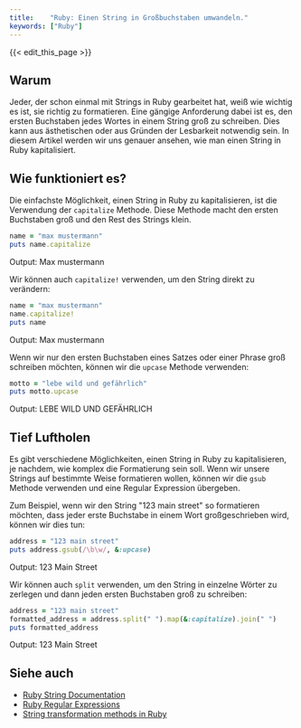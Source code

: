 ```yaml
---
title:    "Ruby: Einen String in Großbuchstaben umwandeln."
keywords: ["Ruby"]
---
```


{{< edit_this_page >}}

## Warum

Jeder, der schon einmal mit Strings in Ruby gearbeitet hat, weiß wie wichtig es ist, sie richtig zu formatieren. Eine gängige Anforderung dabei ist es, den ersten Buchstaben jedes Wortes in einem String groß zu schreiben. Dies kann aus ästhetischen oder aus Gründen der Lesbarkeit notwendig sein. In diesem Artikel werden wir uns genauer ansehen, wie man einen String in Ruby kapitalisiert.

## Wie funktioniert es?

Die einfachste Möglichkeit, einen String in Ruby zu kapitalisieren, ist die Verwendung der `capitalize` Methode. Diese Methode macht den ersten Buchstaben groß und den Rest des Strings klein.

```Ruby
name = "max mustermann"
puts name.capitalize
```
Output: Max mustermann

Wir können auch `capitalize!` verwenden, um den String direkt zu verändern:

```Ruby
name = "max mustermann"
name.capitalize!
puts name
```
Output: Max mustermann

Wenn wir nur den ersten Buchstaben eines Satzes oder einer Phrase groß schreiben möchten, können wir die `upcase` Methode verwenden:

```Ruby
motto = "lebe wild und gefährlich"
puts motto.upcase
```
Output: LEBE WILD UND GEFÄHRLICH

## Tief Luftholen

Es gibt verschiedene Möglichkeiten, einen String in Ruby zu kapitalisieren, je nachdem, wie komplex die Formatierung sein soll. Wenn wir unsere Strings auf bestimmte Weise formatieren wollen, können wir die `gsub` Methode verwenden und eine Regular Expression übergeben.

Zum Beispiel, wenn wir den String "123 main street" so formatieren möchten, dass jeder erste Buchstabe in einem Wort großgeschrieben wird, können wir dies tun:

```Ruby
address = "123 main street"
puts address.gsub(/\b\w/, &:upcase)
```
Output: 123 Main Street

Wir können auch `split` verwenden, um den String in einzelne Wörter zu zerlegen und dann jeden ersten Buchstaben groß zu schreiben:

```Ruby
address = "123 main street"
formatted_address = address.split(" ").map(&:capitalize).join(" ")
puts formatted_address
```
Output: 123 Main Street

## Siehe auch

- [Ruby String Documentation](https://ruby-doc.org/core-2.6/String.html)
- [Ruby Regular Expressions](https://ruby-doc.org/core-2.6/Regexp.html)
- [String transformation methods in Ruby](https://www.geeksforgeeks.org/string-transformation-methods-in-ruby/)